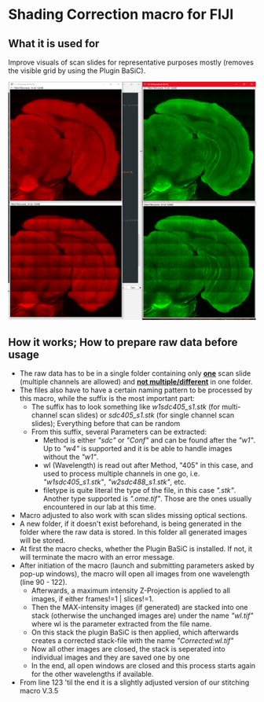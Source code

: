 # Shading Correction macro for FIJI
## What it is used for
Improve visuals of scan slides for representative purposes mostly (removes the visible grid by using the Plugin BaSiC).

![alt text](https://github.com/HU-Berlin-Optobiology/Optobio/blob/main/StitchingShading/BeforeAfter.png?raw=true)
## How it works; How to prepare raw data before usage
- The raw data has to be in a single folder containing only <ins>**one**</ins> scan slide (multiple channels are allowed) and <ins>**not multiple/different**</ins> in one folder.
- The files also have to have a certain naming pattern to be processed by this macro, while the suffix is the most important part:
  - The suffix has to look something like *w1sdc405_s1.stk* (for multi-channel scan slides) or *sdc405_s1.stk* (for single channel scan slides); Everything before that can be random
  - From this suffix, several Parameters can be extracted:
    - Method is either *"sdc"* or *"Conf"* and can be found after the *"w1"*. Up to *"w4"* is supported and it is be able to handle images without the *"w1"*.
    - wl (Wavelength) is read out after Method, "405" in this case, and used to process multiple channels in one go, i.e. *"w1sdc405_s1.stk"*, *"w2sdc488_s1.stk"*, etc.
    - filetype is quite literal the type of the file, in this case *".stk"*. Another type supported is *".ome.tif"*. Those are the ones usually encountered in our lab at this time.
- Macro adjusted to also work with scan slides missing optical sections.
- A new folder, if it doesn't exist beforehand, is being generated in the folder where the raw data is stored. In this folder all generated images will be stored.
- At first the macro checks, whether the Plugin BaSiC is installed. If not, it will terminate the macro with an error message.
- After initiation of the macro (launch and submitting parameters asked by pop-up windows), the macro will open all images from one wavelength (line 90 - 122).
  - Afterwards, a maximum intensity Z-Projection is applied to all images, if either frames!=1 | slices!=1.
  - Then the MAX-intensity images (if generated) are stacked into one stack (otherwise the unchanged images are) under the name *"wl.tif"* where wl is the parameter extracted from the file name.
  - On this stack the plugin BaSiC is then applied, which afterwards creates a corrected stack-file with the name *"Corrected:wl.tif"*
  - Now all other images are closed, the stack is seperated into individual images and they are saved one by one
  - In the end, all open windows are closed and this process starts again for the other wavelengths if available.
- From line 123 'til the end it is a slightly adjusted version of our stitching macro V.3.5
